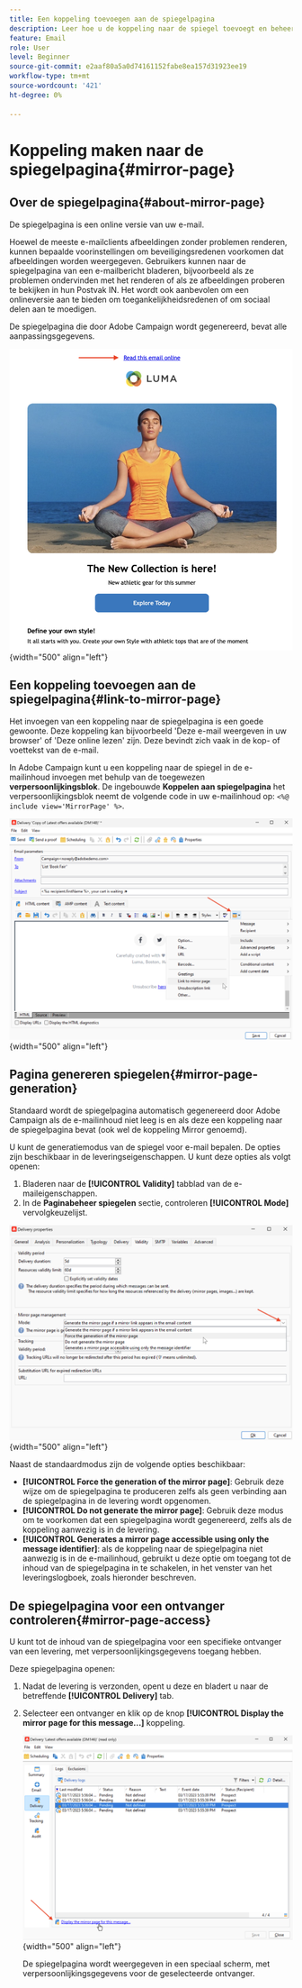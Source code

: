 ```yaml
---
title: Een koppeling toevoegen aan de spiegelpagina
description: Leer hoe u de koppeling naar de spiegel toevoegt en beheert
feature: Email
role: User
level: Beginner
source-git-commit: e2aaf80a5a0d74161152fabe8ea157d31923ee19
workflow-type: tm+mt
source-wordcount: '421'
ht-degree: 0%

---
```


# Koppeling maken naar de spiegelpagina{#mirror-page}

## Over de spiegelpagina{#about-mirror-page}

De spiegelpagina is een online versie van uw e-mail.

Hoewel de meeste e-mailclients afbeeldingen zonder problemen renderen, kunnen bepaalde voorinstellingen om beveiligingsredenen voorkomen dat afbeeldingen worden weergegeven. Gebruikers kunnen naar de spiegelpagina van een e-mailbericht bladeren, bijvoorbeeld als ze problemen ondervinden met het renderen of als ze afbeeldingen proberen te bekijken in hun Postvak IN. Het wordt ook aanbevolen om een onlineversie aan te bieden om toegankelijkheidsredenen of om sociaal delen aan te moedigen.

De spiegelpagina die door Adobe Campaign wordt gegenereerd, bevat alle aanpassingsgegevens.

![voorbeeld van spiegelkoppeling](assets/mirror-page-link.png){width="500" align="left"}

## Een koppeling toevoegen aan de spiegelpagina{#link-to-mirror-page}

Het invoegen van een koppeling naar de spiegelpagina is een goede gewoonte. Deze koppeling kan bijvoorbeeld &#39;Deze e-mail weergeven in uw browser&#39; of &#39;Deze online lezen&#39; zijn. Deze bevindt zich vaak in de kop- of voettekst van de e-mail.

In Adobe Campaign kunt u een koppeling naar de spiegel in de e-mailinhoud invoegen met behulp van de toegewezen **verpersoonlijkingsblok**. De ingebouwde **Koppelen aan spiegelpagina** het verpersoonlijkingsblok neemt de volgende code in uw e-mailinhoud op: `<%@ include view='MirrorPage' %>`.

![](assets/mirror-page-insert.png){width="500" align="left"}


<!--For more on personalization blocks insertion, refer to [Personalization blocks](personalization-blocks.md).-->

## Pagina genereren spiegelen{#mirror-page-generation}

Standaard wordt de spiegelpagina automatisch gegenereerd door Adobe Campaign als de e-mailinhoud niet leeg is en als deze een koppeling naar de spiegelpagina bevat (ook wel de koppeling Mirror genoemd).

U kunt de generatiemodus van de spiegel voor e-mail bepalen. De opties zijn beschikbaar in de leveringseigenschappen. U kunt deze opties als volgt openen:

1. Bladeren naar de **[!UICONTROL Validity]** tabblad van de e-maileigenschappen.
1. In de **Paginabeheer spiegelen** sectie, controleren **[!UICONTROL Mode]** vervolgkeuzelijst.

![](assets/mirror-page-generation.png){width="500" align="left"}

Naast de standaardmodus zijn de volgende opties beschikbaar:

* **[!UICONTROL Force the generation of the mirror page]**: Gebruik deze wijze om de spiegelpagina te produceren zelfs als geen verbinding aan de spiegelpagina in de levering wordt opgenomen.
* **[!UICONTROL Do not generate the mirror page]**: Gebruik deze modus om te voorkomen dat een spiegelpagina wordt gegenereerd, zelfs als de koppeling aanwezig is in de levering.
* **[!UICONTROL Generates a mirror page accessible using only the message identifier]**: als de koppeling naar de spiegelpagina niet aanwezig is in de e-mailinhoud, gebruikt u deze optie om toegang tot de inhoud van de spiegelpagina in te schakelen, in het venster van het leveringslogboek, zoals hieronder beschreven.

## De spiegelpagina voor een ontvanger controleren{#mirror-page-access}

U kunt tot de inhoud van de spiegelpagina voor een specifieke ontvanger van een levering, met verpersoonlijkingsgegevens toegang hebben.

Deze spiegelpagina openen:

1. Nadat de levering is verzonden, opent u deze en bladert u naar de betreffende **[!UICONTROL Delivery]** tab.

1. Selecteer een ontvanger en klik op de knop **[!UICONTROL Display the mirror page for this message...]** koppeling.

   ![](assets/mirror-page-display.png){width="500" align="left"}

   De spiegelpagina wordt weergegeven in een speciaal scherm, met verpersoonlijkingsgegevens voor de geselecteerde ontvanger.

